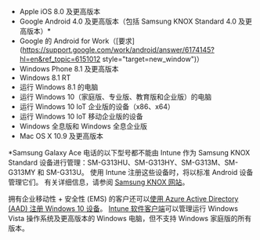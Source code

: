 
  - Apple iOS 8.0 及更高版本
  - Google Android 4.0 及更高版本（包括 Samsung KNOX Standard 4.0 及更高版本）*
  - Google 的 Android for Work（[要求](https://support.google.com/work/android/answer/6174145?hl=en&ref_topic=6151012 style="target=new_window")）
  - Windows Phone 8.1 及更高版本
  - Windows 8.1 RT
  - 运行 Windows 8.1 的电脑
  - 运行 Windows 10（家庭版、专业版、教育版和企业版）的电脑
  - 运行 Windows 10 IoT 企业版的设备（x86、x64）
  - 运行 Windows 10 IoT 移动企业版的设备
  - Windows 全息版和 Windows 全息企业版
  - Mac OS X 10.9 及更高版本

*Samsung Galaxy Ace 电话的以下型号都不能由 Intune 作为 Samsung KNOX Standard 设备进行管理：SM-G313HU、SM-G313HY、SM-G313M、SM-G313MY 和 SM-G313U。 使用 Intune 注册这些设备时，将以标准 Android 设备管理它们。 有关详细信息，请参阅 [Samsung KNOX 网站](https://www.samsungknox.com/en)。

拥有企业移动性 + 安全性 (EMS) 的客户还可以[使用 Azure Active Directory (AAD) 注册 Windows 10 设备](/intune/deploy-use/set-up-windows-device-management-with-microsoft-intune#azure-active-directory-enrollment)。 [Intune 软件客户端](/intune/deploy-use/manage-windows-pcs-with-microsoft-intune)可以管理运行 Windows Vista 操作系统及更高版本的 Windows 电脑，但不支持 Windows 家庭版的所有版本。  


<!--HONumber=Nov16_HO2-->


